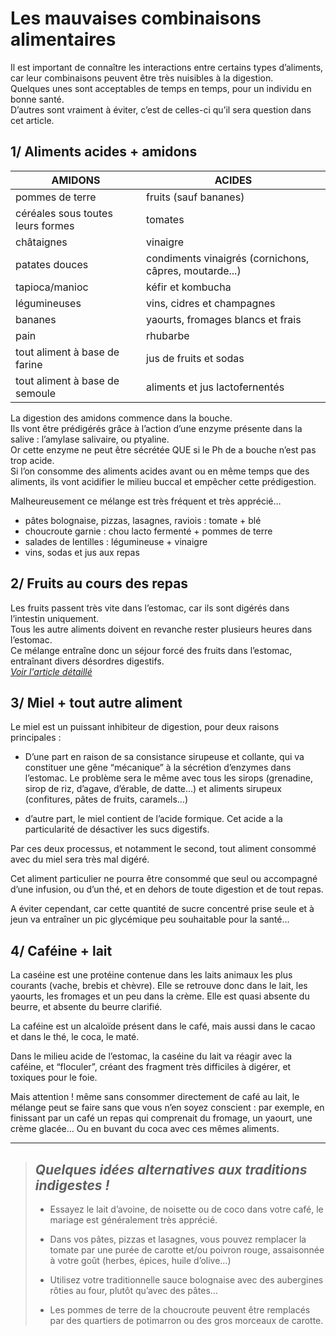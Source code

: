 # Les mauvaises combinaisons alimentaires

Il est important de connaître les interactions entre certains types d’aliments, car leur combinaisons peuvent être très nuisibles à la digestion.  
Quelques unes sont acceptables de temps en temps, pour un  individu en bonne santé.  
D’autres sont vraiment à éviter, c’est de celles-ci qu’il sera question dans cet article.  



## 1/ Aliments acides + amidons

| AMIDONS | ACIDES |
|--------|-------|
| pommes de terre | fruits (sauf bananes) |
| céréales sous toutes leurs formes | tomates |
| châtaignes | vinaigre |
| patates douces | condiments vinaigrés (cornichons, câpres, moutarde...) |
| tapioca/manioc | kéfir et kombucha |
| légumineuses | vins, cidres et champagnes |
| bananes | yaourts, fromages blancs et frais |
| pain | rhubarbe |
| tout aliment à base de farine | jus de fruits et sodas |
| tout aliment à base de semoule| aliments et jus lactofernentés |

La digestion des amidons commence dans la bouche.  
Ils vont être prédigérés grâce à l’action d’une enzyme présente dans la salive : l’amylase salivaire, ou ptyaline.  
Or cette enzyme ne peut être sécrétée QUE si le Ph de a bouche n’est pas trop acide.  
Si l’on consomme des aliments acides avant ou en même temps que des aliments, ils vont acidifier le milieu buccal et empêcher cette prédigestion.  

Malheureusement ce mélange est très fréquent et très apprécié…
 - pâtes bolognaise, pizzas, lasagnes, raviois : tomate + blé
 - choucroute garnie : chou lacto fermenté + pommes de terre
 - salades de lentilles : légumineuse + vinaigre
 - vins, sodas et jus aux repas
 
 

## 2/ Fruits au cours des repas
 
 Les fruits passent très vite dans l’estomac, car ils sont digérés dans l’intestin uniquement.   
 Tous les autre aliments doivent en revanche rester plusieurs heures dans l’estomac.  
 Ce mélange entraîne donc un séjour forcé des fruits dans l’estomac, entraînant divers désordres digestifs.  
 [_Voir l'article détaillé_](https://elsamorand.github.io/article/prudence-avec-les-fruits-2)
 


## 3/ Miel + tout autre aliment
 
 Le miel est un puissant inhibiteur de digestion, pour deux raisons principales :
 
 - D’une part en raison de sa consistance sirupeuse et collante, qui va constituer une gêne “mécanique” à la sécrétion d’enzymes dans l’estomac. Le problème sera le même avec tous les sirops (grenadine, sirop de riz, d’agave, d’érable, de datte…) et aliments sirupeux (confitures, pâtes de fruits, caramels…)  
 
 - d’autre part, le miel contient de l’acide formique. Cet acide a la particularité de désactiver les sucs digestifs. 

Par ces deux processus, et notamment le second, tout aliment consommé avec du miel sera très mal digéré.

Cet aliment particulier ne pourra être consommé que seul ou accompagné d’une infusion, ou d’un thé, et en dehors de toute digestion et de tout repas.

A éviter cependant, car cette quantité de sucre concentré prise seule et à jeun va entraîner un pic glycémique peu souhaitable pour la santé…



## 4/ Caféine + lait 

La caséine est une protéine contenue dans les laits animaux les plus courants (vache, brebis et chèvre). Elle se retrouve donc dans le lait, les yaourts, les fromages et un peu dans la crème. Elle est quasi absente du beurre, et absente du beurre clarifié.

La caféine est un alcaloïde présent dans le café, mais aussi dans le cacao et dans le thé, le coca, le maté.

Dans le milieu acide de l’estomac, la caséine du lait va réagir avec la caféine, et “floculer”, créant des fragment très difficiles à digérer, et toxiques pour le foie.

Mais attention ! même sans consommer directement de café au lait, le mélange peut se faire sans que vous n’en soyez conscient :
par exemple, en finissant par un café un repas qui comprenait du fromage, un yaourt, une crème glacée… Ou en buvant du coca avec ces mêmes aliments.

-----------------------------------------


> ## _Quelques idées alternatives aux traditions indigestes !_
>
>  - Essayez le lait d’avoine, de noisette ou de coco dans votre café, le mariage est généralement très apprécié.
> 
>  - Dans vos pâtes, pizzas et lasagnes, vous pouvez remplacer la tomate par une purée de carotte et/ou poivron rouge, assaisonnée à votre goût (herbes, épices, huile d’olive…)
>
>  - Utilisez votre traditionnelle sauce bolognaise avec des aubergines rôties au four, plutôt qu’avec des pâtes…
> 
>  - Les pommes de terre de la choucroute peuvent être remplacés par des quartiers de potimarron ou des gros morceaux de carotte.





 
 

 



                                
